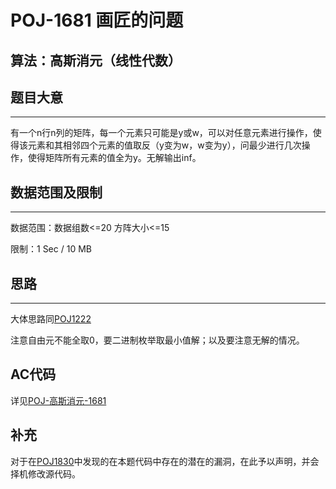# POJ-1681 画匠的问题
## 算法：高斯消元（线性代数）
## 题目大意
---
有一个n行n列的矩阵，每一个元素只可能是y或w，可以对任意元素进行操作，使得该元素和其相邻四个元素的值取反（y变为w，w变为y），问最少进行几次操作，使得矩阵所有元素的值全为y。无解输出inf。
## 数据范围及限制
---
数据范围：数据组数<=20 方阵大小<=15

限制：1 Sec / 10 MB
## 思路
---
大体思路同[POJ1222](https://github.com/seoi2017/OICode/blob/master/%E8%A7%A3%E9%A2%98%E6%8A%A5%E5%91%8A/POJ/%E9%AB%98%E6%96%AF%E6%B6%88%E5%85%83-1222.md "题解-POJ1222")

注意自由元不能全取0，要二进制枚举取最小值解；以及要注意无解的情况。
## AC代码
详见[POJ-高斯消元-1681](https://github.com/seoi2017/OICode/blob/master/%E9%A2%98%E7%9B%AE/POJ/%E9%AB%98%E6%96%AF%E6%B6%88%E5%85%83-1681.cc "AC Code")
## 补充
对于在[POJ1830](https://github.com/seoi2017/OICode/blob/master/%E8%A7%A3%E9%A2%98%E6%8A%A5%E5%91%8A/POJ/%E9%AB%98%E6%96%AF%E6%B6%88%E5%85%83-1830.md "题解-POJ1830")中发现的在本题代码中存在的潜在的漏洞，在此予以声明，并会择机修改源代码。